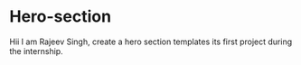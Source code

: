 # Hero-section
Hii I am Rajeev Singh, create a hero section templates its first project during the internship.
